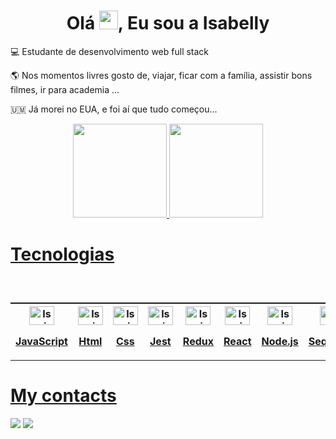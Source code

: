 <h1 align="center">Olá <img src="https://raw.githubusercontent.com/MartinHeinz/MartinHeinz/master/wave.gif" width="30px" height="30px">, Eu sou a Isabelly</h1>

💻 Estudante de desenvolvimento web full stack

🌎 Nos momentos livres gosto de, viajar, ficar com a família, assistir bons filmes, ir para academia ...

🇺🇲 Já morei no EUA, e foi aí que tudo começou...

<div align="center">
  <a href="https://github.com/Isa-Vieira">
  <img height="150em" src="https://github-readme-stats.vercel.app/api?username=Isa-Vieira&show_icons=true&theme=dracula&include_all_commits=true&count_private=true"/>
  <img height="150em" src="https://github-readme-stats.vercel.app/api/top-langs/?username=Isa-Vieira&layout=compact&langs_count=7&theme=dracula"/>
</div>
  
  

# Tecnologias 
<div style="display: inline_block"><br>   
<table align="center" style="display: flex;">
<tr>
<th>
<img align="center" alt="Isa-js" height="30" width="40" text="JavaScript"
     src="https://cdn.jsdelivr.net/gh/devicons/devicon/icons/javascript/javascript-plain.svg"/>
<p>JavaScript</p>
</th>
<th>
<img align="center" alt="Isa-js" height="30" width="40" text="JavaScript"
     src="https://cdn.jsdelivr.net/gh/devicons/devicon/icons/html5/html5-original.svg" />
<p>Html</p>
</th>
<th>
<img align="center" alt="Isa-js" height="30" width="40" text="JavaScript"
     src="https://cdn.jsdelivr.net/gh/devicons/devicon/icons/css3/css3-original.svg" />
<p>Css</p>  
</th>
<th>
<img align="center" alt="Isa-js" height="30" width="40" text="JavaScript"
     src="https://cdn.jsdelivr.net/gh/devicons/devicon/icons/jest/jest-plain.svg" />
<p>Jest</p>   
</th>
<th>
<img align="center" alt="Isa-js" height="30" width="40" text="JavaScript"
     src="https://cdn.jsdelivr.net/gh/devicons/devicon/icons/redux/redux-original.svg" />
<p>Redux</p>    
</th>
<th>
<img align="center" alt="Isa-js" height="30" width="40" text="JavaScript"
     src="https://cdn.jsdelivr.net/gh/devicons/devicon/icons/react/react-original.svg" />
<p>React</p>      
</th>
<th>
<img align="center" alt="Isa-js" height="30" width="40" text="JavaScript"
     src="https://cdn.jsdelivr.net/gh/devicons/devicon/icons/nodejs/nodejs-original.svg" />
<p>Node.js</p> 
</th>
<th>
<img align="center" alt="Isa-js" height="30" width="40" text="JavaScript"
     src="https://cdn.jsdelivr.net/gh/devicons/devicon/icons/sequelize/sequelize-original.svg" />
<p>Sequelize</p>   
</th>
<th>
<img align="center" alt="Isa-js" height="30" width="40" text="JavaScript"
     src="https://cdn.jsdelivr.net/gh/devicons/devicon/icons/mysql/mysql-original.svg" />
<p>Mysql</p>   
</th>
<th>
<img align="center" alt="Isa-js" height="30" width="40" text="JavaScript"
     src="https://cdn.jsdelivr.net/gh/devicons/devicon/icons/docker/docker-plain.svg" />
<p>Docker</p>  
</th>
<th>
<img align="center" alt="Isa-js" height="30" width="40" text="JavaScript"
     src="https://cdn.jsdelivr.net/gh/devicons/devicon/icons/typescript/typescript-original.svg" />
<p>Typescript</p>    
  </th>
  </tr>
</table>
  </div>
  
 
  
  # My contacts
 
<div> 
<p align="left">
  <a href="https://www.linkedin.com/in/isabelly-vieira-dev/" target="_blank"><img src="https://img.shields.io/badge/-LinkedIn-%230077B5?style=for-the-badge&logo=linkedin&logoColor=white" target="_blank"></a
  <div>
      <a href ="mailto:isabellyrvieira@icloud.com"><img
    src="https://img.shields.io/badge/iCloud-3693F3?style=for-the-badge&logo=iCloud&logoColor=white" target="_blank"></a>
    </p>
